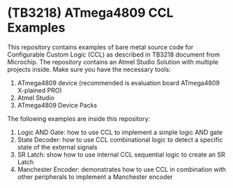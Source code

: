 (TB3218) ATmega4809 CCL Examples
===

This repository contains examples of bare metal source code for Configurable Custom Logic (CCL) as described in TB3218 document from Microchip.
The repository contains an Atmel Studio Solution with multiple projects inside. Make sure you have the necessary tools:
1. ATmega4809 device (recommended is evaluation board ATmega4809 X-plained PRO)
2. Atmel Studio
3. ATmega4809 Device Packs

The following examples are inside this repository:
1. Logic AND Gate: how to use CCL to implement a simple logic AND gate
2. State Decoder: how to use CCL combinational logic to detect a specific state of the external signals
3. SR Latch: show how to use internal CCL sequential logic to create an SR Latch
4. Manchester Encoder: demonstrates how to use CCL in combination with other peripherals to implement a Manchester encoder